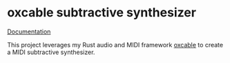oxcable subtractive synthesizer
===============================

[Documentation](http://thenyeguy.github.io/oxcable-subtractive-synth/doc/oxcable_subtractive_synth/index.html)

This project leverages my Rust audio and MIDI framework
[oxcable](https://github.com/thenyeguy/oxcable) to create a MIDI subtractive
synthesizer.
